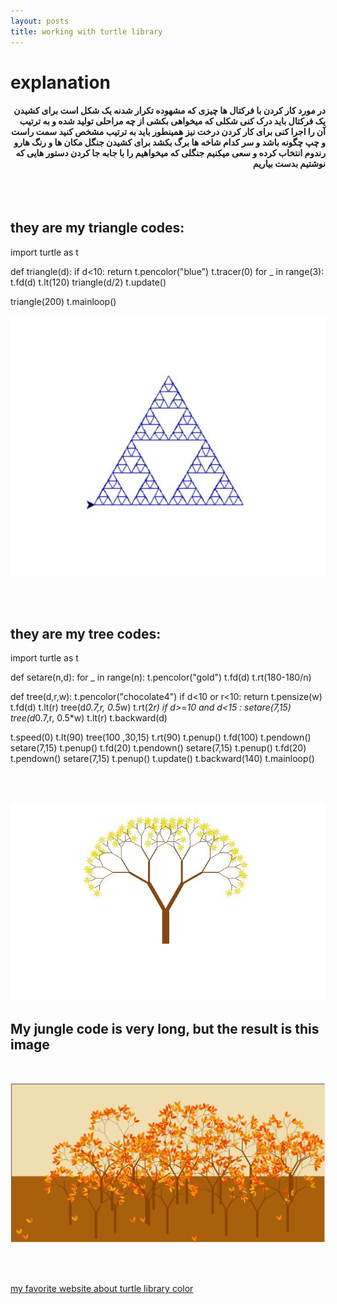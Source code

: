 ```yaml
---
layout: posts
title: working with turtle library
---
```

# explanation

<h4 style= "text-align:right;">
در مورد کار کردن با فرکتال ها چیزی که مشهوده تکرار شدنه یک شکل است برای کشیدن یک فرکتال باید درک کنی شکلی که میخواهی بکشی از چه مراحلی تولید شده و به ترتیب آن را اجرا کنی
 برای کار کردن درخت نیز همینطور باید به ترتیب مشخص کنید سمت راست و چپ چگونه باشد و سر کدام شاخه ها برگ بکشد
برای کشیدن جنگل مکان ها و رنگ هارو رندوم انتخاب کرده و سعی میکنیم جنگلی که میخواهیم را با جابه جا کردن دستور هایی که نوشتیم بدست بیاریم
</h4>


<br><br>

## they are my triangle codes:
<div style="font-size: 25; text-align:left;"> 
import turtle as t


def triangle(d):
    if d<10:
        return
    t.pencolor("blue")
    t.tracer(0)
    for _ in range(3):
        t.fd(d)
        t.lt(120)
        triangle(d/2)
    t.update()

triangle(200)
t.mainloop()
</div>

![alt text](../assets/images/Untitled%20(2).jpg "triangle Picture")

<br><br>

## they are my tree codes:
<div style="font-size: 25; text-align:left;">
import turtle as t

def setare(n,d):
    for _ in range(n):
        t.pencolor("gold")
        t.fd(d)
        t.rt(180-180/n)
        
def tree(d,r,w):
    t.pencolor("chocolate4")
    if d<10 or r<10:
        return
    t.pensize(w)
    t.fd(d)
    t.lt(r)
    tree(d*0.7,r, 0.5*w)
    t.rt(2*r)
    if d>=10 and d<15 :
        setare(7,15)
    tree(d*0.7,r, 0.5*w)
    t.lt(r)
    t.backward(d)

t.speed(0)
t.lt(90)
tree(100 ,30,15)
t.rt(90)
t.penup()
t.fd(100)
t.pendown()
setare(7,15)
t.penup()
t.fd(20)
t.pendown()
setare(7,15)
t.penup()
t.fd(20)
t.pendown()
setare(7,15)
t.penup()
t.update()
t.backward(140)
t.mainloop()
</div>


<br><br>

![alt text](../assets/images/Screenshot%20(351).jpg "tree Picture")

## My jungle code is very long, but the result is this image
<br>

![alt text](../assets/images/Screenshot%20(9).jpg "gungle Picture")


<br><br>

[my favorite website about turtle library color](https://suherfe.blog.ir/post/color-turtle)


